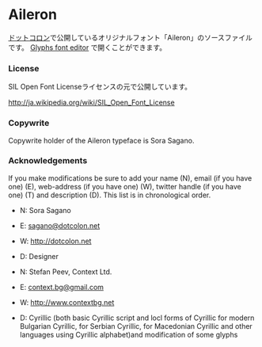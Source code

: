 # Aileron
[ドットコロン](http://dotcolon.net/)で公開しているオリジナルフォント「Aileron」のソースファイルです。
[Glyphs font editor](http://glyphsapp.com/) で開くことができます。


### License
SIL Open Font Licenseライセンスの元で公開しています。

http://ja.wikipedia.org/wiki/SIL_Open_Font_License

### Copywrite
Copywrite holder of the Aileron typeface is Sora Sagano.

### Acknowledgements

If you make modifications be sure to add your name (N),
email (if you have one) (E), web-address (if you have one) (W),
twitter handle (if you have one) (T) and description (D).
This list is in chronological order.

+ N: Sora Sagano
+ E: sagano@dotcolon.net
+ W: http://dotcolon.net
+ D: Designer

+ N: Stefan Peev, Context Ltd.
+ E: context.bg@gmail.com
+ W: http://www.contextbg.net
+ D: Cyrillic (both basic Cyrillic script and locl forms of Cyrillic for modern Bulgarian Cyrillic, for Serbian Cyrillic, for Macedonian Cyrillic and other languages using Cyrillic alphabet)and modification of some glyphs
